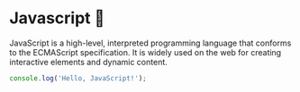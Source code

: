 # Javascript 🚀

JavaScript is a high-level, interpreted programming language that conforms to the ECMAScript specification. It is widely used on the web for creating interactive elements and dynamic content.

```javascript
console.log('Hello, JavaScript!');
```